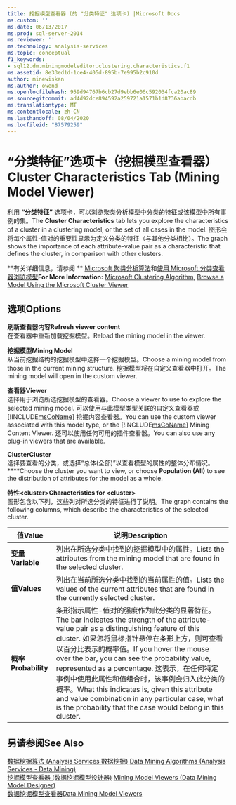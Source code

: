 ```yaml
---
title: 挖掘模型查看器 (的 "分类特征" 选项卡) |Microsoft Docs
ms.custom: ''
ms.date: 06/13/2017
ms.prod: sql-server-2014
ms.reviewer: ''
ms.technology: analysis-services
ms.topic: conceptual
f1_keywords:
- sql12.dm.miningmodeleditor.clustering.characteristics.f1
ms.assetid: 8e33ed1d-1ce4-405d-895b-7e995b2c910d
author: minewiskan
ms.author: owend
ms.openlocfilehash: 959d94767b6cb27d9ebb6e06c592034fca20ac89
ms.sourcegitcommit: ad4d92dce894592a259721a1571b1d8736abacdb
ms.translationtype: MT
ms.contentlocale: zh-CN
ms.lasthandoff: 08/04/2020
ms.locfileid: "87579259"
---
```

# <a name="cluster-characteristics-tab-mining-model-viewer"></a><span data-ttu-id="e709e-102">“分类特征”选项卡（挖掘模型查看器）</span><span class="sxs-lookup"><span data-stu-id="e709e-102">Cluster Characteristics Tab (Mining Model Viewer)</span></span>
  <span data-ttu-id="e709e-103">利用 **“分类特征”** 选项卡，可以浏览聚类分析模型中分类的特征或该模型中所有事例的集。</span><span class="sxs-lookup"><span data-stu-id="e709e-103">The **Cluster Characteristics** tab lets you explore the characteristics of a cluster in a clustering model, or the set of all cases in the model.</span></span> <span data-ttu-id="e709e-104">图形会将每个属性-值对的重要性显示为定义分类的特征（与其他分类相比）。</span><span class="sxs-lookup"><span data-stu-id="e709e-104">The graph shows the importance of each attribute-value pair as a characteristic that defines the cluster, in comparison with other clusters.</span></span>  
  
 <span data-ttu-id="e709e-105">\*\*有关详细信息，请参阅 \*\* [Microsoft 聚类分析算法](data-mining/microsoft-clustering-algorithm.md)和[使用 Microsoft 分类查看器浏览模型](data-mining/browse-a-model-using-the-microsoft-cluster-viewer.md)</span><span class="sxs-lookup"><span data-stu-id="e709e-105">**For More Information:** [Microsoft Clustering Algorithm](data-mining/microsoft-clustering-algorithm.md), [Browse a Model Using the Microsoft Cluster Viewer](data-mining/browse-a-model-using-the-microsoft-cluster-viewer.md)</span></span>  
  
## <a name="options"></a><span data-ttu-id="e709e-106">选项</span><span class="sxs-lookup"><span data-stu-id="e709e-106">Options</span></span>  
 <span data-ttu-id="e709e-107">**刷新查看器内容**</span><span class="sxs-lookup"><span data-stu-id="e709e-107">**Refresh viewer content**</span></span>  
 <span data-ttu-id="e709e-108">在查看器中重新加载挖掘模型。</span><span class="sxs-lookup"><span data-stu-id="e709e-108">Reload the mining model in the viewer.</span></span>  
  
 <span data-ttu-id="e709e-109">**挖掘模型**</span><span class="sxs-lookup"><span data-stu-id="e709e-109">**Mining Model**</span></span>  
 <span data-ttu-id="e709e-110">从当前挖掘结构的挖掘模型中选择一个挖掘模型。</span><span class="sxs-lookup"><span data-stu-id="e709e-110">Choose a mining model from those in the current mining structure.</span></span> <span data-ttu-id="e709e-111">挖掘模型将在自定义查看器中打开。</span><span class="sxs-lookup"><span data-stu-id="e709e-111">The mining model will open in the custom viewer.</span></span>  
  
 <span data-ttu-id="e709e-112">**查看器**</span><span class="sxs-lookup"><span data-stu-id="e709e-112">**Viewer**</span></span>  
 <span data-ttu-id="e709e-113">选择用于浏览所选挖掘模型的查看器。</span><span class="sxs-lookup"><span data-stu-id="e709e-113">Choose a viewer to use to explore the selected mining model.</span></span> <span data-ttu-id="e709e-114">可以使用与此模型类型关联的自定义查看器或 [!INCLUDE[msCoName](../includes/msconame-md.md)] 挖掘内容查看器。</span><span class="sxs-lookup"><span data-stu-id="e709e-114">You can use the custom viewer associated with this model type, or the [!INCLUDE[msCoName](../includes/msconame-md.md)] Mining Content Viewer.</span></span> <span data-ttu-id="e709e-115">还可以使用任何可用的插件查看器。</span><span class="sxs-lookup"><span data-stu-id="e709e-115">You can also use any plug-in viewers that are available.</span></span>  
  
 <span data-ttu-id="e709e-116">**Cluster**</span><span class="sxs-lookup"><span data-stu-id="e709e-116">**Cluster**</span></span>  
 <span data-ttu-id="e709e-117">选择要查看的分类，或选择“总体(全部)”以查看模型的属性的整体分布情况。\*\*\*\*</span><span class="sxs-lookup"><span data-stu-id="e709e-117">Choose the cluster you want to view, or choose **Population (All)** to see the distribution of attributes for the model as a whole.</span></span>  
  
 <span data-ttu-id="e709e-118">**特性\<cluster>**</span><span class="sxs-lookup"><span data-stu-id="e709e-118">**Characteristics for \<cluster>**</span></span>  
 <span data-ttu-id="e709e-119">图形包含以下列，这些列对所选分类的特征进行了说明。</span><span class="sxs-lookup"><span data-stu-id="e709e-119">The graph contains the following columns, which describe the characteristics of the selected cluster.</span></span>  
  
|<span data-ttu-id="e709e-120">值</span><span class="sxs-lookup"><span data-stu-id="e709e-120">Value</span></span>|<span data-ttu-id="e709e-121">说明</span><span class="sxs-lookup"><span data-stu-id="e709e-121">Description</span></span>|  
|-----------|-----------------|  
|<span data-ttu-id="e709e-122">**变量**</span><span class="sxs-lookup"><span data-stu-id="e709e-122">**Variable**</span></span>|<span data-ttu-id="e709e-123">列出在所选分类中找到的挖掘模型中的属性。</span><span class="sxs-lookup"><span data-stu-id="e709e-123">Lists the attributes from the mining model that are found in the selected cluster.</span></span>|  
|<span data-ttu-id="e709e-124">**值**</span><span class="sxs-lookup"><span data-stu-id="e709e-124">**Values**</span></span>|<span data-ttu-id="e709e-125">列出在当前所选分类中找到的当前属性的值。</span><span class="sxs-lookup"><span data-stu-id="e709e-125">Lists the values of the current attributes that are found in the currently selected cluster.</span></span>|  
|<span data-ttu-id="e709e-126">**概率**</span><span class="sxs-lookup"><span data-stu-id="e709e-126">**Probability**</span></span>|<span data-ttu-id="e709e-127">条形指示属性-值对的强度作为此分类的显著特征。</span><span class="sxs-lookup"><span data-stu-id="e709e-127">The bar indicates the strength of the attribute-value pair as a distinguishing feature of this cluster.</span></span> <span data-ttu-id="e709e-128">如果您将鼠标指针悬停在条形上方，则可查看以百分比表示的概率值。</span><span class="sxs-lookup"><span data-stu-id="e709e-128">If you hover the mouse over the bar, you can see the probability value, represented as a percentage.</span></span> <span data-ttu-id="e709e-129">这表示，在任何特定事例中使用此属性和值组合时，该事例会归入此分类的概率。</span><span class="sxs-lookup"><span data-stu-id="e709e-129">What this indicates is, given this attribute and value combination in any particular case, what is the probability that the case would belong in this cluster.</span></span>|  
  
## <a name="see-also"></a><span data-ttu-id="e709e-130">另请参阅</span><span class="sxs-lookup"><span data-stu-id="e709e-130">See Also</span></span>  
 <span data-ttu-id="e709e-131">[数据挖掘算法 &#40;Analysis Services 数据挖掘&#41;](data-mining/data-mining-algorithms-analysis-services-data-mining.md) </span><span class="sxs-lookup"><span data-stu-id="e709e-131">[Data Mining Algorithms &#40;Analysis Services - Data Mining&#41;](data-mining/data-mining-algorithms-analysis-services-data-mining.md) </span></span>  
 <span data-ttu-id="e709e-132">[挖掘模型查看器 &#40;数据挖掘模型设计器&#41;](mining-model-viewers-data-mining-model-designer.md) </span><span class="sxs-lookup"><span data-stu-id="e709e-132">[Mining Model Viewers &#40;Data Mining Model Designer&#41;](mining-model-viewers-data-mining-model-designer.md) </span></span>  
 [<span data-ttu-id="e709e-133">数据挖掘模型查看器</span><span class="sxs-lookup"><span data-stu-id="e709e-133">Data Mining Model Viewers</span></span>](data-mining/data-mining-model-viewers.md)  
  
  
